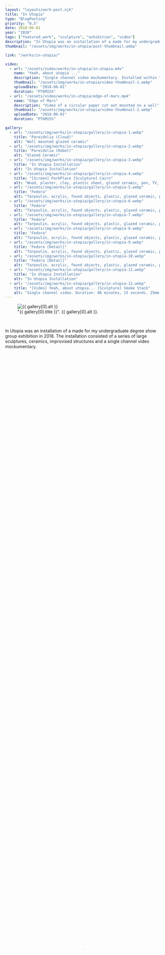 ```yaml
---
layout: "layouts/work-post.njk"
title: "In Utopia"
type: "BlogPosting"
priority: "0.5"
date: 2018-06-01
year: "2018"
tags: ["featured_work", "sculpture", "exhibition", "video"]
description: "In Utopia was an installation of a made for my undergraduate degree show group exhibition in 2018. The installation consisted of a series of large sculptures, ceramics, improvised structures and a single channel video mockumentary."
thumbnail: "/assets/img/works/in-utopia/post-thumbnail.webp"

link: "/works/in-utopia/"

video:
  - url: "/assets/video/works/in-utopia/in-utopia.m4v"
    name: "Yeah, about utopia ..."
    description: "Single channel video mockumentary. Installed within the sculpture 'Smoke Stack': 25mm steel square tube & 3D printed SLS plastic"
    thumbnail: "/assets/img/works/in-utopia/video-thumbnail-1.webp"
    uploadDate: "2018-06-01"
    duration: "PT6M15S"
  - url: "/assets/video/works/in-utopia/edge-of-mars.mp4"
    name: "Edge of Mars"
    description: "Video of a circular paper cut out mounted on a wall"
    thumbnail: "/assets/img/works/in-utopia/video-thumbnail-2.webp"
    uploadDate: "2018-06-01"
    duration: "PT6M15S"

gallery:
  - url: "/assets/img/works/in-utopia/gallery/in-utopia-1.webp"
    title: "Pareidolia (Cloud)"
    alt: "Wall mounted glazed ceramic"
  - url: "/assets/img/works/in-utopia/gallery/in-utopia-2.webp"
    title: "Pareidolia (Robot)"
    alt: "Glazed Ceramic"
  - url: "/assets/img/works/in-utopia/gallery/in-utopia-3.webp"
    title: "In Utopia Installation"
    alt: "In Utopia Installation"
  - url: "/assets/img/works/in-utopia/gallery/in-utopia-4.webp"
    title: "[Screen] ParkPlace [Sculpture] Cairn"
    alt: "Wood, plaster, clay, plastic sheet, glazed ceramic, pen, TV, metal off-cuts, still image"
  - url: "/assets/img/works/in-utopia/gallery/in-utopia-5.webp"
    title: "Fedora"
    alt: "Tarpoulin, acrylic, found objects, plastic, glazed ceramic, plaster, unfired clay, 25mm steel square-tube, 3D printed SLS plastic"
  - url: "/assets/img/works/in-utopia/gallery/in-utopia-6.webp"
    title: "Fedora"
    alt: "Tarpoulin, acrylic, found objects, plastic, glazed ceramic, plaster, unfired clay, 25mm steel square-tube, 3D printed SLS plastic"
  - url: "/assets/img/works/in-utopia/gallery/in-utopia-7.webp"
    title: "Fedora"
    alt: "Tarpoulin, acrylic, found objects, plastic, glazed ceramic, plaster, unfired clay, 25mm steel square-tube, 3D printed SLS plastic"
  - url: "/assets/img/works/in-utopia/gallery/in-utopia-8.webp"
    title: "Fedora"
    alt: "Tarpoulin, acrylic, found objects, plastic, glazed ceramic, plaster, unfired clay, 25mm steel square-tube, 3D printed SLS plastic"
  - url: "/assets/img/works/in-utopia/gallery/in-utopia-9.webp"
    title: "Fedora [Detail]"
    alt: "Tarpoulin, acrylic, found objects, plastic, glazed ceramic, plaster, unfired clay, 25mm steel square-tube, 3D printed SLS plastic"
  - url: "/assets/img/works/in-utopia/gallery/in-utopia-10.webp"
    title: "Fedora [Detail]"
    alt: "Tarpoulin, acrylic, found objects, plastic, glazed ceramic, plaster, unfired clay, 25mm steel square-tube, 3D printed SLS plastic"
  - url: "/assets/img/works/in-utopia/gallery/in-utopia-11.webp"
    title: "In Utopia Installation"
    alt: "In Utopia Installation"
  - url: "/assets/img/works/in-utopia/gallery/in-utopia-12.webp"
    title: "[Video] Yeah, about utopia... [Sculpture] Smoke Stack"
    alt: "Single channel video. Duration: 06 minutes, 15 seconds. 25mm steel square-tube, TV, 3D printed SLS plastic, headphones"
---
```


<figure class="main-article__figure">
    <img src="{{ gallery[0].url  }}" alt="{{ gallery[0].alt }}" title="{{ gallery[0].title }}">
        <figcaption>
            "{{ gallery[0].title }}". {{ gallery[0].alt }}.
        </figcaption>
</figure>

<br>

<p class="indent">In Utopia was an installation of a made for my undergraduate degree show group exhibition in 2018. The installation consisted of a series of large sculptures, ceramics, improvised structures and a single channel video mockumentary.</p>

<br>
<br>

<video width="100%" height="100%" controls controlsList="nodownload" poster="{{ video[0].thumbnail }}">
    <source src="{{ video[0].url }}" type="video/mp4">
    Your browser does not support the video tag.
</video>
<figcaption>
    "{{ video[0].name }}". {{ video[0].description }}.
</figcaption>

<br>

<p class="indent">text here</p>

<br>
<br>

<video width="50%" height="100%" controls controlsList="nodownload" poster="{{ video[1].thumbnail }}">
    <source src="{{ video[1].url }}" type="video/mp4">
    Your browser does not support the video tag.
</video>
<figcaption>
    "{{ video[1].name }}". {{ video[1].description }}.
</figcaption>

<br>

<p>text here</p>

<br>
<br>